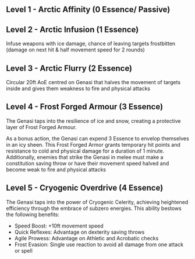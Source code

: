 ## Level 1 - Arctic Affinity (0 Essence/ Passive)

## Level 2 - Arctic Infusion (1 Essence)
Infuse weapons with ice damage, chance of leaving targets frostbitten (damage on next hit & half movement speed for 2 rounds)
## Level 3 - Arctic Flurry (2 Essence)
Circular 20ft AoE centred on Genasi that halves the movement of targets inside and gives them weakness to fire and physical attacks
## Level 4 - Frost Forged Armour (3 Essence)

The Genasi taps into the resilience of ice and snow, creating a protective layer of Frost Forged Armour.

As a bonus action, the Genasi can expend 3 Essence to envelop themselves in an icy sheen. This Frost Forged Armor grants temporary hit points and resistance to cold and physical damage for a duration of 1 minute. Additionally, enemies that strike the Genasi in melee must make a constitution saving throw or have their movement speed halved and become weak to fire and physical attacks
## Level 5 - Cryogenic Overdrive (4 Essence)
The Genasi taps into the power of Cryogenic Celerity, achieving heightened efficiency through the embrace of subzero energies. This ability bestows the following benefits:
- Speed Boost: +10ft movement speed
- Quick Reflexes: Advantage on dexterity saving throws
- Agile Prowess: Advantage on Athletic and Acrobatic checks
- Frost Evasion: Single use reaction to avoid all damage from one attack or spell